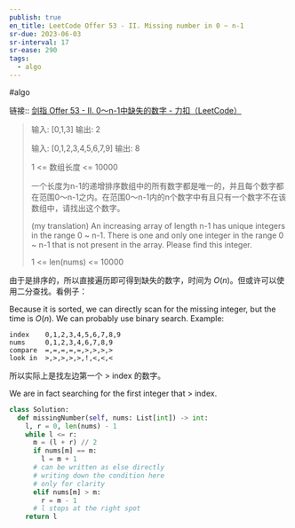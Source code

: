 ```yaml
---
publish: true
en_title: LeetCode Offer 53 - II. Missing number in 0 ~ n-1
sr-due: 2023-06-03
sr-interval: 17
sr-ease: 290
tags:
  - algo
---
```



#algo

链接:: [剑指 Offer 53 - II. 0～n-1中缺失的数字 - 力扣（LeetCode）](https://leetcode.cn/problems/que-shi-de-shu-zi-lcof/)

> 输入: [0,1,3]
> 输出: 2
> 
> 输入: [0,1,2,3,4,5,6,7,9]
> 输出: 8
> 
> 1 <= 数组长度 <= 10000
> 
> 一个长度为n-1的递增排序数组中的所有数字都是唯一的，并且每个数字都在范围0～n-1之内。在范围0～n-1内的n个数字中有且只有一个数字不在该数组中，请找出这个数字。
> 
> (my translation) An increasing array of length n-1 has unique integers in the range 0 ~ n-1. There is one and only one integer in the range 0 ~ n-1 that is not present in the array. Please find this integer.
> 
> 1 <= len(nums) <= 10000

由于是排序的，所以直接遍历即可得到缺失的数字，时间为 $O(n)$。但或许可以使用二分查找。看例子：

Because it is sorted, we can directly scan for the missing integer, but the time is $O(n)$. We can probably use binary search. Example:

```text
index    0,1,2,3,4,5,6,7,8,9
nums     0,1,2,3,4,6,7,8,9
compare  =,=,=,=,=,>,>,>,>
look in  >,>,>,>,>,!,<,<,<
```

所以实际上是找左边第一个 > index 的数字。

We are in fact searching for the first integer that > index.

```python
class Solution:
  def missingNumber(self, nums: List[int]) -> int:
    l, r = 0, len(nums) - 1
    while l <= r:
      m = (l + r) // 2
      if nums[m] == m:
        l = m + 1
      # can be written as else directly
      # writing down the condition here
      # only for clarity
      elif nums[m] > m:
        r = m - 1
      # l stops at the right spot
    return l
```